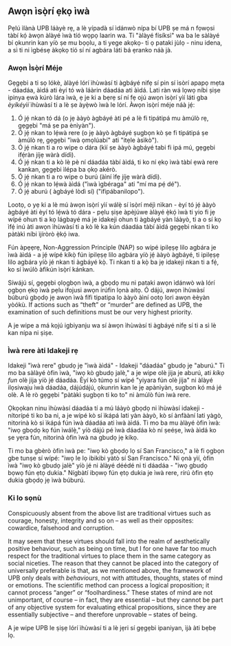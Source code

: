 ## Awọn ìsọ̀rí ẹkọ ìwà

Pẹlú ìlànà UPB láàyè rẹ, a lè yípadà sí ìdánwò nípa bí UPB ṣe má n fọwọsi tàbí kọ́ àwọn àlàyé ìwà tíó wọpọ laarin wa. Ti "àlàyé físíksì" wa ba le sàlàyé bí ọkunrin kan yíò ṣe mu bọọlu, a ti yege akọkọ- ti ọ pataki jùlọ - ninu idena, a sì ti ni ìgbésẹ àkọkọ tíó sí ní agbára láti bá ẹranko náà jà.

### Awọn Ìsọ̀rí Méje

Gẹgẹbi a ti sọ lókè, àlàyé lórí ìhùwàsí ti àgbáyé nifẹ sí pin sí ìsòrí apapọ mẹta - dáadáa, àìdá ati èyí tó wà láàrin dáadáa ati àìdá. Lati ràn wá lọwọ níbi ṣiṣe ipinya ẹwà kúrò lára ìwà, ẹ je ki a bẹrẹ sí ní fẹ ojú awọn ìsọ̀rí yìí láti gba *èyíkéyìí* ìhùwàsí ti a lè ṣe àyẹ̀wò ìwà le lórí. Àwọn ìsọ̀rí méje náà jẹ́:

1. Ó jẹ́ nkan tó dá (o jẹ ààyò àgbáyé àti pé a lè fi tipátipá mu àmúlò rẹ, gẹgẹbi "má ṣe pa ènìyàn").
2. Ó jẹ́ nkan to lẹ́wà rere (o jẹ ààyò àgbáyé ṣugbọn kò ṣe fi tipátipá ṣe àmúlò rẹ, gẹgẹbi "ìwà ọmọlúabí" ati "itẹle àsìkò").
3. Ó jẹ́ nkan ti a ro wipe o dára (kìí ṣe ààyò àgbáyé tabi fi ipá mú, gẹgẹbi ifẹ́ràn jíjẹ wàrà dídì).
4. Ó jẹ́ nkan ti a kò lè pè ní dáadáa tàbí àìdá, ti ko ní ẹkọ ìwà tàbí ẹwà rere kankan, gẹgẹbi ìlépa ba ọkọ akérò.
5. Ó jẹ́ nkan ti a ro wipe o burú (àìní ìfẹ jíjẹ wàrà dídì).
6. Ó jẹ́ nkan to lẹ́wà àìdá ("ìwà ìgbéraga" ati "mí ma pẹ́ dé").
7. Ó jẹ́ aburú ( àgbáyé lòdì sí) ("ifipábanilopo").

Lootọ, o yẹ ki a lè mú àwọn ìsọ̀rí yìí wálẹ̀ sí ìsọ̀rí méjì nìkan - èyí tó jẹ́ ààyò àgbáyé àti èyí tó lẹ́wà tó dára - pẹlu ṣiṣe àpèjúwe àlàyé ẹ̀kọ́ ìwà ti yio fi jẹ wípé ohun ti a kọ lágbayé má je idakeji ohun ti àgbáyé yàn láàyò, ti a o sí kọ ìfẹ́ inú àti awọn ìhùwàsí ti a kò lè ka kún dáadáa tàbí àìdá gẹgẹbi nkan ti ko pàtàkì níbi ìjíròrò ẹ̀kọ́ iwa.

Fún àpẹẹrẹ, Non-Aggression Principle (NAP) so wípé ipilẹṣẹ lilo agbára je ìwà àìdá - a jẹ́ wípé kíkọ̀ fún ipilẹṣẹ lilo agbára yíò jẹ́ ààyò àgbáyé, ti ipilẹṣẹ lilo agbára yíò jé nkan ti àgbáyé kọ̀. Ti nkan ti a kọ̀ ba jẹ idakeji nkan ti a fẹ́, ko sí ìwúlò àfikún ìsọ̀rí kánkan.

Síwájú sí, gẹgẹbi ọlọgbọn ìwà, a gbọdọ mu ni pataki awọn ìdánwò wà lórí ọgbọn ẹkọ ìwà pẹlu ifojusi awọn irúfin lọnà aitọ. Ó dájú, awọn ìhùwàsí búburú gbọdọ jẹ awọn ìwà fífi tipatipa lo ààyò àìní ootọ lori awọn èèyàn yòókù. If actions such as “theft” or “murder” are defined as UPB, the examination of such definitions must be our very highest priority.

A je wipe a má kọjú igbiyanju wa sí àwọn ìhùwàsí ti àgbáyé nifẹ sí ti a sì lè kan nípa ni ṣiṣe.

### Ìwà rere àti Idakeji rẹ

Idakeji "ìwà rere" gbudọ jẹ "ìwà àìdá" - Idakeji "dáadáa" gbudọ jẹ "aburú." Ti mo ba sàlàyé òfin ìwà, "iwọ kò gbudọ jalè," a je wipe olè jija je aburú, ati *kíkọ fun* olè jija yíò jé dáadáa. Èyí kò túmọ sí wípé "yiyara fún olè jija" ni àlàyé ilọsiwaju ìwà dáadáa, dájúdájú, ọkunrin kan le jẹ apànìyàn, sugbon kó má jé olè. A lè rò gẹgẹbi "pàtàkì ṣugbọn ti ko to" ni àmúlò fún ìwà rere.

Ọkọọkan ninu ìhùwàsí dáadáa tí a mú láàyò gbọdọ ni ìhùwàsí idakeji - nítorípé ti ko ba ni, a je wípé kò sí ìkápá lati yàn ààyò, kò sí ànfààní lati yàgò, nitorinà kò si ìkápá fún ìwà dáadáa ati ìwà àìdá. Ti mo ba mu àlàyé òfin ìwà: "iwọ gbọdọ kọ fún ìwálẹ̀," yíò dájú pé ìwà dáadáa kò ní ṣeéṣe, ìwà àìdá ko ṣe yẹra fún, nitorinà òfin ìwà na gbudọ jẹ kíkọ.

Ti mo ba gbèrò òfin ìwà pe: "iwọ kò gbọdọ lọ sí San Francisco," a lè fi ọgbọn gbe tunṣe sí wípé: "iwọ le lọ ibikibi yàtò sí San Francisco." Ni ọnà yìí, òfin ìwà "iwọ kò gbudọ jalè" yíò jé ni àlàyé déédé ni ti dáadáa - "iwọ gbudọ bọwọ fún ẹtọ dukia." Nígbàtí ibọwọ fún ẹtọ dukia je ìwà rere, rírú òfin ẹtọ dukia gbọdọ jẹ ìwà búburú.

### Ki lo sọnù

Conspicuously absent from the above list are traditional virtues such as courage, honesty, integrity and so on – as well as their opposites: cowardice, falsehood and corruption.

It may seem that these virtues should fall into the realm of aesthetically positive behaviour, such as being on time, but I for one have far too much respect for the traditional virtues to place them in the same category as social niceties. The reason that they cannot be placed into the category of universally preferable is that, as we mentioned above, the framework of UPB only deals with *behaviours*, not with attitudes, thoughts, states of mind or emotions. The scientific method can process a logical proposition; it cannot process “anger” or “foolhardiness.” These states of mind are not unimportant, of course – in fact, they are essential – but they cannot be part of any objective system for evaluating ethical propositions, since they are essentially subjective – and therefore unprovable – states of being.

A je wipe UPB le ṣiṣẹ lórí ìhùwàsí ti a lè jẹri sí gẹgẹbi ipaniyan, ìjà àti bẹbẹ lọ.